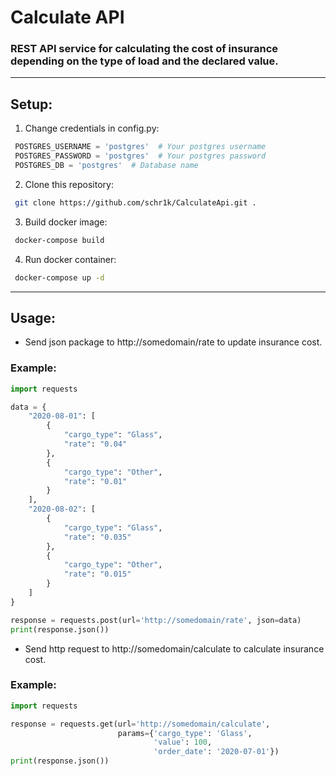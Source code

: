 # Calculate API
### REST API service for calculating the cost of insurance depending on the type of load and the declared value.

---
## Setup:
1. Change credentials in config.py:
``` python
 POSTGRES_USERNAME = 'postgres'  # Your postgres username
 POSTGRES_PASSWORD = 'postgres'  # Your postgres password
 POSTGRES_DB = 'postgres'  # Database name
```
2. Clone this repository:
``` bash
 git clone https://github.com/schr1k/CalculateApi.git .
```
3. Build docker image:
``` bash
 docker-compose build
```
4. Run docker container:
``` bash
 docker-compose up -d
```
---
## Usage:
- Send json package to http://somedomain/rate to update insurance cost.
### Example:
```python
import requests

data = {
    "2020-08-01": [
        {
            "cargo_type": "Glass",
            "rate": "0.04"
        },
        {
            "cargo_type": "Other",
            "rate": "0.01"
        }
    ],
    "2020-08-02": [
        {
            "cargo_type": "Glass",
            "rate": "0.035"
        },
        {
            "cargo_type": "Other",
            "rate": "0.015"
        }
    ]
}

response = requests.post(url='http://somedomain/rate', json=data)
print(response.json())
```
- Send http request to http://somedomain/calculate to calculate insurance cost.
### Example: 
```python
import requests

response = requests.get(url='http://somedomain/calculate',
                        params={'cargo_type': 'Glass',
                                'value': 100,
                                'order_date': '2020-07-01'})
print(response.json())
```
